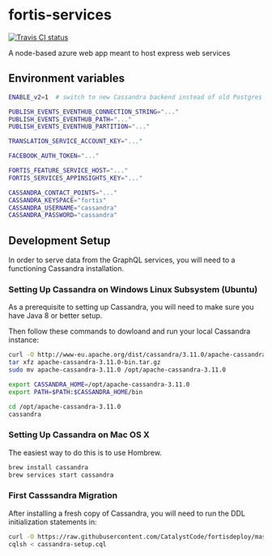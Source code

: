 # fortis-services

[![Travis CI status](https://api.travis-ci.org/CatalystCode/project-fortis-services.svg?branch=master)](https://travis-ci.org/CatalystCode/project-fortis-services)

A node-based azure web app meant to host express web services

## Environment variables

```sh
ENABLE_v2=1  # switch to new Cassandra backend instead of old Postgres backend

PUBLISH_EVENTS_EVENTHUB_CONNECTION_STRING="..."
PUBLISH_EVENTS_EVENTHUB_PATH="..."
PUBLISH_EVENTS_EVENTHUB_PARTITION="..."

TRANSLATION_SERVICE_ACCOUNT_KEY="..."

FACEBOOK_AUTH_TOKEN="..."

FORTIS_FEATURE_SERVICE_HOST="..."
FORTIS_SERVICES_APPINSIGHTS_KEY="..."

CASSANDRA_CONTACT_POINTS="..."
CASSANDRA_KEYSPACE="fortis"
CASSANDRA_USERNAME="cassandra"
CASSANDRA_PASSWORD="cassandra"
```

## Development Setup

In order to serve data from the GraphQL services, you will need to a functioning Cassandra installation.

### Setting Up Cassandra on Windows Linux Subsystem (Ubuntu)

As a prerequisite to setting up Cassandra, you will need to make sure you have Java 8 or better setup.

Then follow these commands to dowloand and run your local Cassandra instance:

```sh
curl -O http://www-eu.apache.org/dist/cassandra/3.11.0/apache-cassandra-3.11.0-bin.tar.gz
tar xfz apache-cassandra-3.11.0-bin.tar.gz
sudo mv apache-cassandra-3.11.0 /opt/apache-cassandra-3.11.0

export CASSANDRA_HOME=/opt/apache-cassandra-3.11.0
export PATH=$PATH:$CASSANDRA_HOME/bin

cd /opt/apache-cassandra-3.11.0
cassandra
```

### Setting Up Cassandra on Mac OS X

The easiest way to do this is to use Hombrew.

```sh
brew install cassandra
brew services start cassandra
```

### First Casssandra Migration

After installing a fresh copy of Cassandra, you will need to run the DDL initialization statements in:

```sh
curl -O https://raw.githubusercontent.com/CatalystCode/fortisdeploy/master/ops/storage-ddls/cassandra-setup.cql
cqlsh < cassandra-setup.cql
```

